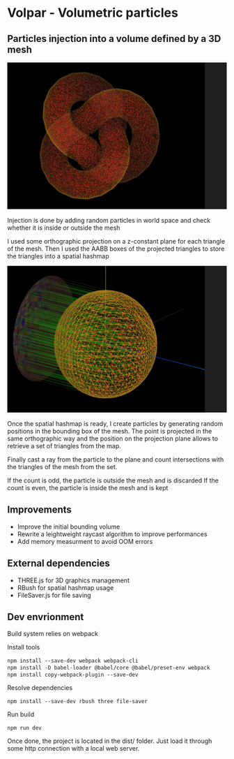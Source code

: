 # Volpar - Volumetric particles
## Particles injection into a volume defined by a 3D mesh

![](images/Volpar%20mesh%20with%20particles.png)

Injection is done by adding random particles in world space and check whether it is inside or outside the mesh

I used some orthographic projection on a z-constant plane for each triangle of the mesh. Then I used the AABB boxes of the projected triangles to store the triangles into a spatial hashmap

![](images/Volpar%20projection.png)

Once the spatial hashmap is ready, I create particles by generating random positions in the bounding box of the mesh. The point is projected in the same orthographic way and the position on the projection plane allows to retrieve a set of triangles from the map.

Finally cast a ray from the particle to the plane and count intersections with the triangles of the mesh from the set.

If the count is odd, the particle is outside the mesh and is discarded
If the count is even, the particle is inside the mesh and is kept



## Improvements
+ Improve the initial bounding volume
+ Rewrite a leightweight raycast algorithm to improve performances
+ Add memory measurment to avoid OOM errors


## External dependencies
- THREE.js for 3D graphics management
- RBush for spatial hashmap usage
- FileSaver.js for file saving


## Dev envrionment
Build system relies on webpack

Install tools

```
npm install --save-dev webpack webpack-cli
npm install -D babel-loader @babel/core @babel/preset-env webpack
npm install copy-webpack-plugin --save-dev
```

Resolve dependencies

```
npm install --save-dev rbush three file-saver
```

Run build

```
npm run dev
```

Once done, the project is located in the dist/ folder. Just load it through some http connection with a local web server.
